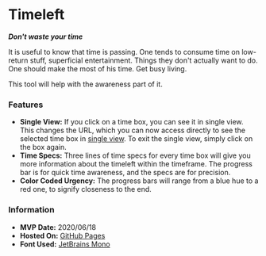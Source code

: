 # Timeleft
***Don't waste your time***

It is useful to know that time is passing. One tends to consume time on low-return stuff, superficial entertainment. Things they don't actually want to do. One should make the most of his time. Get busy living.

This tool will help with the awareness part of it.

### Features

- **Single View:** If you click on a time box, you can see it in single view. This changes the URL, which you can now access directly to see the selected time box in [single view](https://aoueon.github.io/timeleft/#week). To exit the single view, simply click on the box again.
- **Time Specs:** Three lines of time specs for every time box will give you more information about the timeleft within the timeframe. The progress bar is for quick time awareness, and the specs are for precision.
- **Color Coded Urgency:** The progress bars will range from a blue hue to a red one, to signify closeness to the end. 


### Information

- **MVP Date:** 2020/06/18
- **Hosted On:** [GitHub Pages](https://pages.github.com)
- **Font Used:** [JetBrains Mono](https://www.jetbrains.com/lp/mono/)

